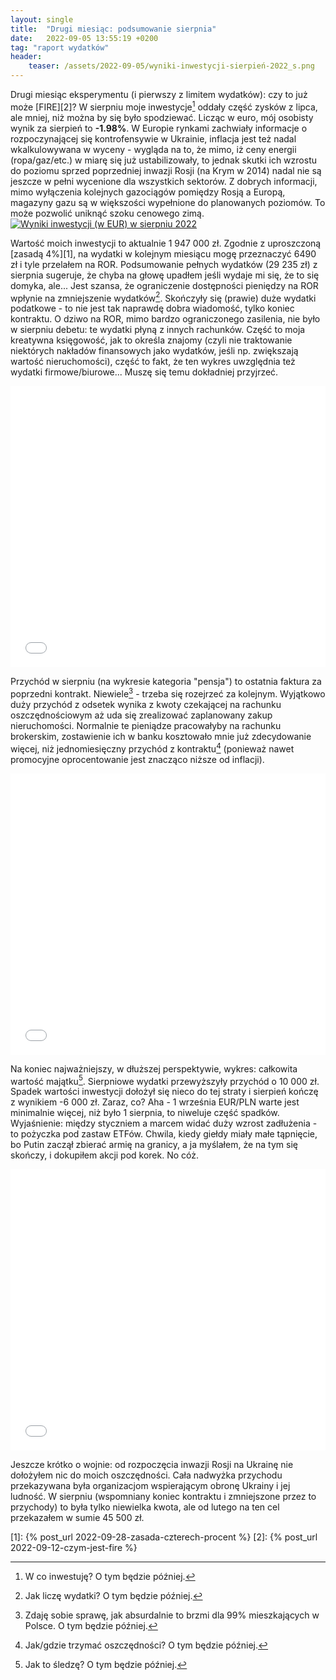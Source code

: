 ```yaml
---
layout: single
title:  "Drugi miesiąc: podsumowanie sierpnia"
date:   2022-09-05 13:55:19 +0200
tag: "raport wydatków"
header:
    teaser: /assets/2022-09-05/wyniki-inwestycji-sierpień-2022_s.png
---
```

Drugi miesiąc eksperymentu (i pierwszy z limitem wydatków): czy to już może [FIRE][2]? W sierpniu moje inwestycje[^8] oddały część zysków z lipca, ale mniej, niż można by się było spodziewać. Licząc w euro, mój osobisty wynik za sierpień to **-1.98%**. W Europie rynkami zachwiały informacje o rozpoczynającej się kontrofensywie w Ukrainie, inflacja jest też nadal wkalkulowywana w wyceny - wygląda na to, że mimo, iż ceny energii (ropa/gaz/etc.) w miarę się już ustabilizowały, to jednak skutki ich wzrostu do poziomu sprzed poprzedniej inwazji Rosji (na Krym w 2014) nadal nie są jeszcze w pełni wycenione dla wszystkich sektorów. Z dobrych informacji, mimo wyłączenia kolejnych gazociągów pomiędzy Rosją a Europą, magazyny gazu są w większości wypełnione do planowanych poziomów. To może pozwolić uniknąć szoku cenowego zimą.
[![Wyniki inwestycji (w EUR) w sierpniu 2022](/assets/2022-09-05/wyniki-inwestycji-sierpień-2022_s.png)](/assets/2022-09-05/wyniki-inwestycji-sierpień-2022.png)

Wartość moich inwestycji to aktualnie 1 947 000 zł. Zgodnie z uproszczoną [zasadą 4%][1], na wydatki w kolejnym miesiącu mogę przeznaczyć 6490 zł i tyle przelałem na ROR. Podsumowanie pełnych wydatków (29 235 zł) z sierpnia sugeruje, że chyba na głowę upadłem jeśli wydaje mi się, że to się domyka, ale... Jest szansa, że ograniczenie dostępności pieniędzy na ROR wpłynie na zmniejszenie wydatków[^3]. Skończyły się (prawie) duże wydatki podatkowe - to nie jest tak naprawdę dobra wiadomość, tylko koniec kontraktu. O dziwo na ROR, mimo bardzo ograniczonego zasilenia, nie było w sierpniu debetu: te wydatki płyną z innych rachunków. Część to moja kreatywna księgowość, jak to określa znajomy (czyli nie traktowanie niektórych nakładów finansowych jako wydatków, jeśli np. zwiększają wartość nieruchomości), część to fakt, że ten wykres uwzględnia też wydatki firmowe/biurowe... Muszę się temu dokładniej przyjrzeć.
<iframe markdown="0" title="Podsumowanie wydatków w sierpniu 2022" src="/assets/2022-09-05/wydatki-sierpień-2022.html" width="100%" height="450px" frameborder="0"></iframe>

Przychód w sierpniu (na wykresie kategoria "pensja") to ostatnia faktura za poprzedni kontrakt. Niewiele[^4] - trzeba się rozejrzeć za kolejnym. Wyjątkowo duży przychód z odsetek wynika z kwoty czekającej na rachunku oszczędnościowym aż uda się zrealizować zaplanowany zakup nieruchomości. Normalnie te pieniądze pracowałyby na rachunku brokerskim, zostawienie ich w banku kosztowało mnie już zdecydowanie więcej, niż jednomiesięczny przychód z kontraktu[^5] (ponieważ nawet promocyjne oprocentowanie jest znacząco niższe od inflacji).
<iframe markdown="0" title="Podsumowanie przychodów w sierpniu 2022" src="/assets/2022-09-05/przychody-sierpień-2022.html" width="100%" height="450px" frameborder="0"></iframe>

Na koniec najważniejszy, w dłuższej perspektywie, wykres: całkowita wartość majątku[^6]. Sierpniowe wydatki przewyższyły przychód o 10 000 zł. Spadek wartości inwestycji dołożył się nieco do tej straty i sierpień kończę z wynikiem -6 000 zł. Zaraz, co? Aha - 1 września EUR/PLN warte jest minimalnie więcej, niż było 1 sierpnia, to niweluje część spadków. Wyjaśnienie: między styczniem a marcem widać duży wzrost zadłużenia - to pożyczka pod zastaw ETFów. Chwila, kiedy giełdy miały małe tąpnięcie, bo Putin zaczął zbierać armię na granicy, a ja myślałem, że na tym się skończy, i dokupiłem akcji pod korek. No cóż.
<iframe markdown="0" title="Podsumowanie majątku w sierpniu 2022" src="/assets/2022-09-05/całkowity-majątek-sierpień-2022.html" width="100%" height="450px" frameborder="0"></iframe>

Jeszcze krótko o wojnie: od rozpoczęcia inwazji Rosji na Ukrainę nie dołożyłem nic do moich oszczędności. Cała nadwyżka przychodu przekazywana była organizacjom wspierającym obronę Ukrainy i jej ludność. W sierpniu (wspomniany koniec kontraktu i zmniejszone przez to przychody) to była tylko niewielka kwota, ale od lutego na ten cel przekazałem w sumie 45 500 zł.

[1]: {% post_url 2022-09-28-zasada-czterech-procent %}
[2]: {% post_url 2022-09-12-czym-jest-fire %}
[^3]: Jak liczę wydatki? O tym będzie później.
[^4]: Zdaję sobie sprawę, jak absurdalnie to brzmi dla 99% mieszkających w Polsce. O tym będzie później.
[^5]: Jak/gdzie trzymać oszczędności? O tym będzie później.
[^6]: Jak to śledzę? O tym będzie później.
[^7]: Jak się tutaj znalazłem i jak to się zaczęło? Zgadliście: o tym będzie później.
[^8]: W co inwestuję? O tym będzie później.
